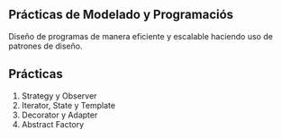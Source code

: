 ## Prácticas de Modelado y Programaciós

Diseño de programas de manera eficiente y escalable haciendo uso de patrones de diseño.

## Prácticas
1. Strategy y Observer
2. Iterator, State y Template
3. Decorator y Adapter
4. Abstract Factory